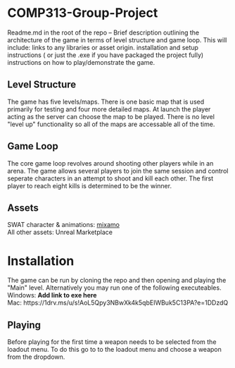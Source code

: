 # COMP313-Group-Project

Readme.md in the root of the repo – Brief description outlining the architecture of the game in terms of level structure and game loop. This will include:
links to any libraries or asset origin.
installation and setup instructions ( or just the .exe if you have packaged the project fully)
instructions on how to play/demonstrate the game.

<h2>Level Structure</h2>
<p>
The game has five levels/maps. There is one basic map that is used primarily for testing and four more detailed maps. At launch the player acting as the server can choose the map to be played. There is no level "level up" functionality so all of the maps are accessable all of the time. 
</p>

<h2>Game Loop</h2>
The core game loop revolves around shooting other players while in an arena. The game allows several players to join the same session and control seperate characters in an attempt to shoot and kill each other. The first player to reach eight kills is determined to be the winner.

<h2>Assets</h2>
SWAT character & animations: <a href src = "https://www.mixamo.com/#/">mixamo</a><br>
All other assets: Unreal Marketplace

<h1>Installation</h1>
The game can be run by cloning the repo and then opening and playing the "Main" level. Alternatively you may run one of the following executeables.<br>
Windows: <strong>Add link to exe here</strong><br>
Mac: https://1drv.ms/u/s!AoL5Qpy3NBwXk4k5qbEIWBuk5C13PA?e=1DDzdQ

<h2>Playing</h2>
Before playing for the first time a weapon needs to be selected from the loadout menu. To do this go to to the loadout menu and choose a weapon from the dropdown.
